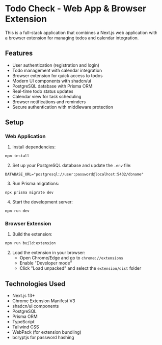 # Todo Check - Web App & Browser Extension

This is a full-stack application that combines a Next.js web application with a browser extension for managing todos and calendar integration.

## Features

- User authentication (registration and login)
- Todo management with calendar integration
- Browser extension for quick access to todos
- Modern UI components with shadcn/ui
- PostgreSQL database with Prisma ORM
- Real-time todo status updates
- Calendar view for task scheduling
- Browser notifications and reminders
- Secure authentication with middleware protection

## Setup

### Web Application

1. Install dependencies:

```bash
npm install
```

2. Set up your PostgreSQL database and update the `.env` file:

```
DATABASE_URL="postgresql://user:password@localhost:5432/dbname"
```

3. Run Prisma migrations:

```bash
npx prisma migrate dev
```

4. Start the development server:

```bash
npm run dev
```

### Browser Extension

1. Build the extension:

```bash
npm run build:extension
```

2. Load the extension in your browser:
   - Open Chrome/Edge and go to `chrome://extensions`
   - Enable "Developer mode"
   - Click "Load unpacked" and select the `extension/dist` folder

## Technologies Used

- Next.js 13+
- Chrome Extension Manifest V3
- shadcn/ui components
- PostgreSQL
- Prisma ORM
- TypeScript
- Tailwind CSS
- WebPack (for extension bundling)
- bcryptjs for password hashing
